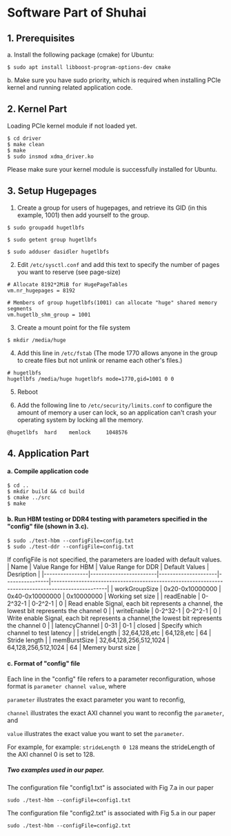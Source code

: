 
# Software Part of Shuhai

## 1. Prerequisites
a. Install the following package (cmake) for Ubuntu:
```
$ sudo apt install libboost-program-options-dev cmake
```
b. Make sure you have sudo priority, which is required when installing PCIe kernel and running related application code. 


## 2. Kernel Part
Loading PCIe kernel module if not loaded yet. 
```
$ cd driver
$ make clean
$ make
$ sudo insmod xdma_driver.ko
```
Please make sure your kernel module is successfully installed for Ubuntu.


## 3. Setup Hugepages
1. Create a group for users of hugepages, and retrieve its GID (in this example, 1001) then add yourself to the group.
```
$ sudo groupadd hugetlbfs

$ sudo getent group hugetlbfs

$ sudo adduser dasidler hugetlbfs
```

2. Edit `/etc/sysctl.conf` and add this text to specify the number of pages you want to reserve (see page-size)
```
# Allocate 8192*2MiB for HugePageTables
vm.nr_hugepages = 8192

# Members of group hugetlbfs(1001) can allocate "huge" shared memory segments
vm.hugetlb_shm_group = 1001
```
3. Create a mount point for the file system
```
$ mkdir /media/huge
```

4. Add this line in `/etc/fstab` (The mode 1770 allows anyone in the group to create files but not unlink or rename each other's files.)
```
# hugetlbfs
hugetlbfs /media/huge hugetlbfs mode=1770,gid=1001 0 0
```

5. Reboot

6. Add the following line to `/etc/security/limits.conf` to configure the amount of memory a user can lock, so an application can't crash your operating system by locking all the memory. 
```
@hugetlbfs	hard	memlock		1048576
```




## 4. Application Part
#### a. Compile application code
```
$ cd ..
$ mkdir build && cd build
$ cmake ../src
$ make
```
#### b. Run HBM testing or DDR4 testing with parameters specified in the "config" file (shown in 3.c).
```
$ sudo ./test-hbm --configFile=config.txt
$ sudo ./test-ddr --configFile=config.txt
```
If configFile is not specified, the parameters are loaded with default values.
| Name           |  Value Range for HBM          | Value Range for DDR         | Default Values | Desription                                                                                       |
|----------------|------------------------|---------------------|----------------|--------------------------------------------------------------------------------------------------|
| workGroupSize  | 0x20-0x10000000        | 0x40-0x10000000     | 0x10000000     | Working set size                                                            |
| readEnable     | 0-2^32-1               | 0-2^2-1             | 0              | Read enable Signal, each bit represents a channel, the lowest bit represents the channel 0  |
| writeEnable    | 0-2^32-1               | 0-2^2-1             | 0              | Write enable Signal, each bit represents a channel,the lowest bit represents the channel 0 |
| latencyChannel | 0-31                   | 0-1                 | closed         | Specify which channel to test latency                                                            |
| strideLength   | 32,64,128,etc          | 64,128,etc          | 64             | Stride length                                                                    |
| memBurstSize   | 32,64,128,256,512,1024 | 64,128,256,512,1024 | 64             | Memery burst size                                                                |


#### c. Format of "config" file
Each line in the "config" file refers to a parameter reconfiguration, whose format is ```parameter channel value```, where  

```parameter``` illustrates the exact parameter you want to reconfig,

```channel``` illustrates the exact AXI channel you want to reconfig the ```parameter```, and

```value``` illustrates the exact value you want to set the ```parameter```.

For example, for example: ```strideLength 0 128``` means the strideLength of the AXI channel 0 is set to 128.

##### Two examples used  in our paper. 
The configuration file "config1.txt" is associated with Fig 7.a in our paper   
```
sudo ./test-hbm --configFile=config1.txt
``` 

The configuration file "config2.txt" is associated with Fig 5.a in our paper   
```
sudo ./test-hbm --configFile=config2.txt
``` 

